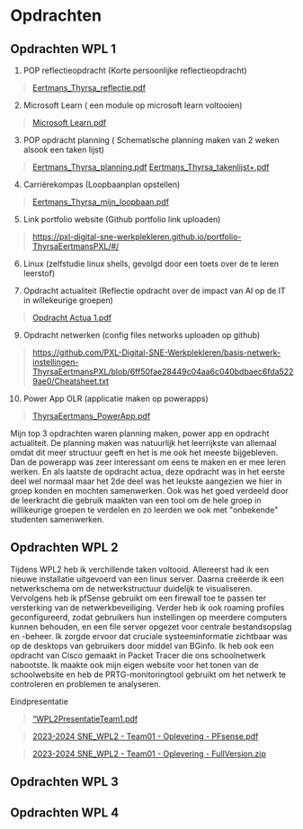 # Opdrachten

## Opdrachten WPL 1
1. POP reflectieopdracht (Korte persoonlijke reflectieopdracht)<br>
> [Eertmans_Thyrsa_reflectie.pdf](https://github.com/PXL-Digital-SNE-Werkplekleren/portfolio-ThyrsaEertmansPXL/files/13886377/Eertmans_Thyrsa_reflectie.pdf)

2. Microsoft Learn ( een module op microsoft learn voltooien)<br>
> [Microsoft Learn.pdf](https://github.com/PXL-Digital-SNE-Werkplekleren/portfolio-ThyrsaEertmansPXL/files/13886400/Microsoft.Learn.pdf)


3. POP opdracht planning ( Schematische planning maken van 2 weken alsook een taken lijst)<br>
> [Eertmans_Thyrsa_planning.pdf](https://github.com/PXL-Digital-SNE-Werkplekleren/portfolio-ThyrsaEertmansPXL/files/13886373/Eertmans_Thyrsa_planning.1.pdf)
[Eertmans_Thyrsa_takenlijst+.pdf](https://github.com/PXL-Digital-SNE-Werkplekleren/portfolio-ThyrsaEertmansPXL/files/13886374/Eertmans_Thyrsa_takenlijst%2B.pdf)

4. Carrièrekompas (Loopbaanplan opstellen)<br>
> [Eertmans_Thyrsa_mijn_loopbaan.pdf](https://github.com/PXL-Digital-SNE-Werkplekleren/portfolio-ThyrsaEertmansPXL/files/13886375/Eertmans_Thyrsa_mijn_loopbaan.pdf)

5. Link portfolio website (Github portfolio link uploaden)
> https://pxl-digital-sne-werkplekleren.github.io/portfolio-ThyrsaEertmansPXL/#/

6. Linux (zelfstudie linux shells, gevolgd door een toets over de te leren leerstof)

7. Opdracht actualiteit (Reflectie opdracht over de impact van AI op de IT in willekeurige groepen)<br>
> [Opdracht Actua 1.pdf](https://github.com/PXL-Digital-SNE-Werkplekleren/portfolio-ThyrsaEertmansPXL/files/13886336/Opdracht.Actua.1.pdf)

   
9. Opdracht netwerken (config files networks uploaden op github)<br>
> https://github.com/PXL-Digital-SNE-Werkplekleren/basis-netwerk-instellingen-ThyrsaEertmansPXL/blob/6ff50fae28449c04aa6c040bdbaec6fda5229ae0/Cheatsheet.txt 

10. Power App OLR (applicatie maken op powerapps)<br>
> [ThyrsaEertmans_PowerApp.pdf](https://github.com/PXL-Digital-SNE-Werkplekleren/portfolio-ThyrsaEertmansPXL/files/13886338/ThyrsaEertmans_PowerApp.pdf)

Mijn top 3 opdrachten waren planning maken, power app en opdracht actualiteit.
De planning maken was natuurlijk het leerrijkste van allemaal omdat dit meer structuur geeft en het is me ook het meeste bijgebleven. Dan de powerapp was zeer interessant
om eens te maken en er mee leren werken. En als laatste de opdracht actua, deze opdracht was in het eerste deel wel normaal maar het 2de deel was het leukste aangezien we hier
in groep konden en mochten samenwerken. Ook was het goed verdeeld door de leerkracht die gebruik maakten van een tool om de hele groep in willikeurige groepen te verdelen en zo leerden we ook met "onbekende" studenten samenwerken.


## Opdrachten WPL 2
Tijdens WPL2 heb ik verchillende taken voltooid. Allereerst had ik een nieuwe installatie uitgevoerd van een linux server. Daarna creëerde ik een netwerkschema om de netwerkstructuur duidelijk te visualiseren. Vervolgens heb ik pfSense gebruikt om een firewall toe te passen ter versterking van de netwerkbeveiliging. Verder heb ik ook roaming profiles geconfigureerd, zodat gebruikers hun instellingen op meerdere computers kunnen behouden, en een file server opgezet voor centrale bestandsopslag en -beheer. Ik zorgde ervoor dat cruciale systeeminformatie zichtbaar was op de desktops van gebruikers door middel van BGinfo. Ik heb ook een opdracht van Cisco gemaakt in Packet Tracer die ons schoolnetwerk nabootste. Ik maakte ook mijn eigen website voor het tonen van de schoolwebsite en heb de PRTG-monitoringtool gebruikt om het netwerk te controleren en problemen te analyseren. 

Eindpresentatie
> [“WPL2PresentatieTeam1.pdf](https://github.com/PXL-Digital-SNE-Werkplekleren/portfolio-ThyrsaEertmansPXL/files/15465749/Eindpresentatie.WPL2.pdf)

>[2023-2024 SNE_WPL2 - Team01 - Oplevering - PFsense.pdf](https://github.com/PXL-Digital-SNE-Werkplekleren/portfolio-ThyrsaEertmansPXL/files/15465945/2023-2024.SNE_WPL2.-.Team01.-.Oplevering.-.PFsense.pdf)

>[2023-2024 SNE_WPL2 - Team01 - Oplevering - FullVersion.zip](https://github.com/PXL-Digital-SNE-Werkplekleren/portfolio-ThyrsaEertmansPXL/files/15465950/2023-2024.SNE_WPL2.-.Team01.-.Oplevering.-.Google.Documenten.pdf.zip)






## Opdrachten WPL 3

## Opdrachten WPL 4
